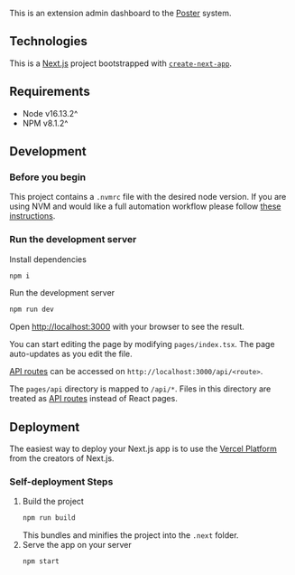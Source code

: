 This is an extension admin dashboard to the [Poster](https://joinposter.com/en) system.

## Technologies

This is a [Next.js](https://nextjs.org/) project bootstrapped with [`create-next-app`](https://github.com/vercel/next.js/tree/canary/packages/create-next-app).

## Requirements

- Node v16.13.2^
- NPM v8.1.2^

## Development

### Before you begin

This project contains a `.nvmrc` file with the desired node version. If you are using NVM and would like a full automation workflow please follow [these instructions](https://stackoverflow.com/questions/57110542/how-to-write-a-nvmrc-file-which-automatically-change-node-version).

### Run the development server

Install dependencies
```bash
npm i
```

Run the development server
```bash
npm run dev
```

Open [http://localhost:3000](http://localhost:3000) with your browser to see the result.

You can start editing the page by modifying `pages/index.tsx`. The page auto-updates as you edit the file.

[API routes](https://nextjs.org/docs/api-routes/introduction) can be accessed on `http://localhost:3000/api/<route>`.

The `pages/api` directory is mapped to `/api/*`. Files in this directory are treated as [API routes](https://nextjs.org/docs/api-routes/introduction) instead of React pages.

## Deployment

The easiest way to deploy your Next.js app is to use the [Vercel Platform](https://vercel.com/new?utm_medium=default-template&filter=next.js&utm_source=create-next-app&utm_campaign=create-next-app-readme) from the creators of Next.js.

### Self-deployment Steps

1. Build the project
   ```bash
   npm run build
   ```
   This bundles and minifies the project into the `.next` folder.
2. Serve the app on your server
   ```bash
   npm start
   ```